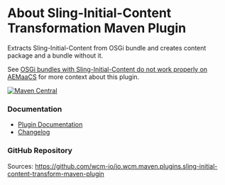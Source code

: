 About Sling-Initial-Content Transformation Maven Plugin
========================================

Extracts Sling-Initial-Content from OSGi bundle and creates content package and a bundle without it.

See [OSGi bundles with Sling-Initial-Content do not work properly on AEMaaCS][bundle-sling-initial-content-article] for more context about this plugin.

[![Maven Central](https://img.shields.io/maven-central/v/io.wcm.maven.plugins/sling-initial-content-transform-maven-plugin)](https://repo1.maven.org/maven2/io/wcm/maven/plugins/sling-initial-content-transform-maven-plugin)


### Documentation

* [Plugin Documentation][plugindocs]
* [Changelog][changelog]


### GitHub Repository

Sources: https://github.com/wcm-io/io.wcm.maven.plugins.sling-initial-content-transform-maven-plugin


[plugindocs]: plugin-info.html
[changelog]: changes.html
[bundle-sling-initial-content-article]: https://wcm-io.atlassian.net/l/c/RjW85bye
